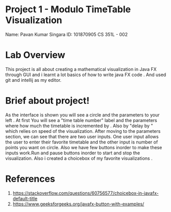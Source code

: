 # Project 1 - Modulo TimeTable Visualization

Name: Pavan Kumar Singara
ID: 101870905
CS 351L - 002


# Lab Overview 
This project is all about creating a mathematical visualization in Java FX through GUI and i learnt a lot basics of how to write java FX code . And used git and intellij as my editor. 

# Brief about project!

  As the interface is shown you will see a circle and the parameters to your left . At first You will see a "time table number" label and the parameters where how much the timetable is incremented by . Also by "delay by " which relies on speed of the visualization. After moving to the parameters section, we can see that there are two user inputs. One user input allows the user to enter their favorite timetable and the other input is number of points you want on circle. Also we have few buttons inorder to make these inputs work.Run and pause buttons inorder to start and stop the visualization. Also i created a choicebox of my favorite visualizations . 

# References
1. https://stackoverflow.com/questions/60756577/choicebox-in-javafx-default-title
2. https://www.geeksforgeeks.org/javafx-button-with-examples/

